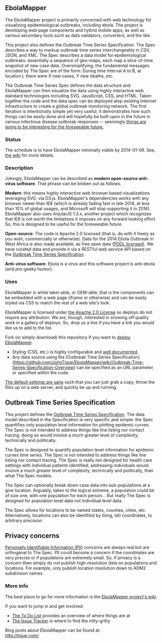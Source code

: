 ## EbolaMapper
The EbolaMapper project is primarily concerned with web technology for visualizing epidemiological outbreaks, including ebola. The project is developing web page components and hybrid mobile apps, as well as various secondary tools such as data validators, converters, and the like. 

This project also defines the Outbreak Time Series Specification. The Spec describes a way to markup outbreak time series interchangeably in CSV, JSON, and XML. The Spec describes a data model for epidemiological outbreaks: essentially a sequence of geo-maps, each map a slice-of-time snapshot of new case data. Oversimplifying, the fundamental messages encoded by The Spec are of the form: During time interval A to B, at location L there were X new cases, Y new deaths, etc.

The Outbreak Time Series Spec defines the data structure and EbolaMapper can then visualize the data using highly interactive web standard technologies including SVG, JavaScript, CSS, and HTML. Taken together the code and the data spec can be deployed atop existing Internet infrastructure to create a global outbreak monitoring network. The first iteration is intentionally simple yet very useful; it demonstrates how such things can be easily done and will hopefully be built upon in the future in various infectious disease outbreak responses -- seemingly [things are going to be interesting for the foreseeable future.](http://bigstory.ap.org/article/db7d627eb16841f7b78909b035e96e6f/experts-it-was-busy-black-eye-year-disease-control)

### Status
The schedule is to have EbolaMapper minimally viable by 2014-01-09. See, [the wiki](https://github.com/JohnTigue/EbolaMapper/wiki#status) for more details.

### Description
Jokingly, EbolaMapper can be described as **modern open-source anti-virus software**. That phrase can be broken out as follows.

**Modern**: this means highly interactive web browser based visualizations leveraging SVG, via D3.js. EbolaMapper's dependencies works with any browser newer than IE8 (which is already fading fast in late 2014, at less than 10% of global usages, and Microsoft will stop supporting it in 2016). EbolaMapper also uses AnjularJS 1.3.x, another project which recognizes that IE8 is not worth the limitations it imposes on any forward looking effort. So, this is designed to be useful for the foreseeable future.

**Open-source**: The code is Apache 2.0 licensed (that is, do with it freely as you wish, commercially or otherwise). Data for the 2014 Ebola Outbreak in West Africa is also made available, as free open data ([PDDL licensed](http://opendatacommons.org/licenses/pddl/)). We have curated data and provide it via a RESTful web service API based on the [Outbreak Time Series Specification](https://github.com/JohnTigue/EbolaMapper/wiki/Outbreak-Time-Series-Specification-Overview).

**Anti-virus software**: Ebola is a virus and this software project is anti-ebola (and pro-geeky humor).

### Uses
EbolaMapper is white label-able, or OEM-able, that is the components can be embedded with a web page (iframe or otherwise) and can be easily styled via CSS to match the rest of a web site's look.

EbolaMapper is licensed under [the Apache 2.0 License](http://www.apache.org/licenses/LICENSE-2.0.html) so deploys do not require any attribution. We are, though, interested in showing off quality work in a gallery of deploys. So, drop us a line if you have a link you would like us to add to the list.

Fork (or simply download) this repository if you want to [deploy EbolaMapper](https://github.com/JohnTigue/EbolaMapper/wiki/Deployment-HOWTO). 
- Styling (CSS, etc.) is highly configurable and [well documented](https://github.com/JohnTigue/EbolaMapper/wiki/White-Label). 
- Any data source using the [Outbreak Time Series Specification] (https://github.com/JohnTigue/EbolaMapper/wiki/Outbreak-Time-Series-Specification-Overview) can be specified as an URL parameter, or specified within the code.

[The default settings are sane](http://en.wikipedia.org/wiki/Convention_over_configuration) such that you can just grab a copy, throw the files up on a web server, and quickly be up and running.

## Outbreak Time Series Specification
This project defines the [Outbreak Time Series Specification](https://github.com/JohnTigue/EbolaMapper/wiki/Outbreak-Time-Series-Specification-Overview). The data model described in the Specification is very specific and simple: the Spec quantifies only population level information for plotting epidemic curves. The Spec is not intended to address things like line listing nor contact tracing; doing so would involve a much greater level of 
complexity, technically and politically.

The Spec is designed to quantify population level information for epidemic curves time series. 
The Spec is not intended to address things like line listing nor contact tracing.
The Spec is really not designed for health care settings with individual patients identified; 
addressing individuals would involve a much greater level of complexity, technically and politically, than what The Spec models.

The Spec can optionally break down case data into sub-populations at a give location.
Arguably, taken to the logical extreme, a population could be of size one, with one population for each person...
But really The Spec is designed for population level data not individual level data. 

The Spec allows for locations to be named states, counties, cities, etc.
Alternatively, locations can also be identified by (long, lat) coordinates, to arbitrary precision.

## Privacy concerns
[Personally Identifiable Information (PII)](http://en.wikipedia.org/wiki/Personally_identifiable_information) concerns are always real but are orthoganal to The Spec. PII could become a concern if the coordinates are very precise or if populations are extremely small. So, if privacy is a concern then simply do not publish high-resolution data on populations and locations. For example, only publish location resolution down to ADM2 subdivision names.

### More info
The best place to go for more information is the [EbolaMapper project's wiki](https://github.com/JohnTigue/EbolaMapper/wiki).

If you want to jump in and get involved:  
- [The To Do List](https://github.com/JohnTigue/EbolaMapper/wiki/To-Do-List) provides an overview of where things are at  
- [The Issue Tracker](https://github.com/JohnTigue/EbolaMapper/issues) is where to find the nitty-gritty

Blog posts about EbolaMapper can be found at:  
http://tigue.com/

